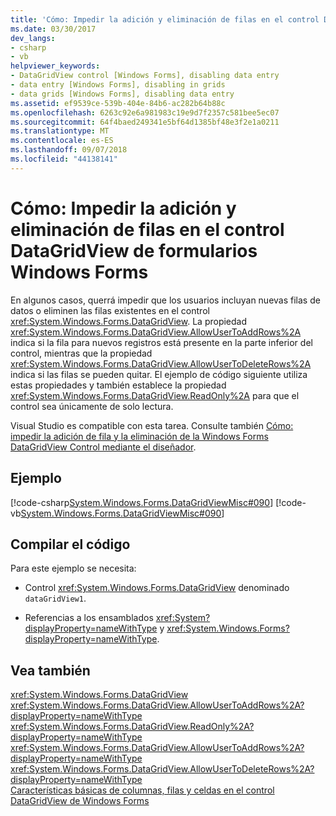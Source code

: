```yaml
---
title: 'Cómo: Impedir la adición y eliminación de filas en el control DataGridView de formularios Windows Forms'
ms.date: 03/30/2017
dev_langs:
- csharp
- vb
helpviewer_keywords:
- DataGridView control [Windows Forms], disabling data entry
- data entry [Windows Forms], disabling in grids
- data grids [Windows Forms], disabling data entry
ms.assetid: ef9539ce-539b-404e-84b6-ac282b64b88c
ms.openlocfilehash: 6263c92e6a981983c19e9d7f2357c581bee5ec07
ms.sourcegitcommit: 64f4baed249341e5bf64d1385bf48e3f2e1a0211
ms.translationtype: MT
ms.contentlocale: es-ES
ms.lasthandoff: 09/07/2018
ms.locfileid: "44138141"
---
```

# <a name="how-to-prevent-row-addition-and-deletion-in-the-windows-forms-datagridview-control"></a>Cómo: Impedir la adición y eliminación de filas en el control DataGridView de formularios Windows Forms
En algunos casos, querrá impedir que los usuarios incluyan nuevas filas de datos o eliminen las filas existentes en el control <xref:System.Windows.Forms.DataGridView>. La propiedad <xref:System.Windows.Forms.DataGridView.AllowUserToAddRows%2A> indica si la fila para nuevos registros está presente en la parte inferior del control, mientras que la propiedad <xref:System.Windows.Forms.DataGridView.AllowUserToDeleteRows%2A> indica si las filas se pueden quitar. El ejemplo de código siguiente utiliza estas propiedades y también establece la propiedad <xref:System.Windows.Forms.DataGridView.ReadOnly%2A> para que el control sea únicamente de solo lectura.  
  
 Visual Studio es compatible con esta tarea.  Consulte también [Cómo: impedir la adición de fila y la eliminación de la Windows Forms DataGridView Control mediante el diseñador](https://msdn.microsoft.com/library/k5c88sw3\(v=vs.110\)).  
  
## <a name="example"></a>Ejemplo  
 [!code-csharp[System.Windows.Forms.DataGridViewMisc#090](../../../../samples/snippets/csharp/VS_Snippets_Winforms/System.Windows.Forms.DataGridViewMisc/CS/datagridviewmisc.cs#090)]
 [!code-vb[System.Windows.Forms.DataGridViewMisc#090](../../../../samples/snippets/visualbasic/VS_Snippets_Winforms/System.Windows.Forms.DataGridViewMisc/VB/datagridviewmisc.vb#090)]  
  
## <a name="compiling-the-code"></a>Compilar el código  
 Para este ejemplo se necesita:  
  
-   Control <xref:System.Windows.Forms.DataGridView> denominado `dataGridView1`.  
  
-   Referencias a los ensamblados <xref:System?displayProperty=nameWithType> y <xref:System.Windows.Forms?displayProperty=nameWithType>.  
  
## <a name="see-also"></a>Vea también  
 <xref:System.Windows.Forms.DataGridView>  
 <xref:System.Windows.Forms.DataGridView.AllowUserToAddRows%2A?displayProperty=nameWithType>  
 <xref:System.Windows.Forms.DataGridView.ReadOnly%2A?displayProperty=nameWithType>  
 <xref:System.Windows.Forms.DataGridView.AllowUserToAddRows%2A?displayProperty=nameWithType>  
 <xref:System.Windows.Forms.DataGridView.AllowUserToDeleteRows%2A?displayProperty=nameWithType>  
 [Características básicas de columnas, filas y celdas en el control DataGridView de Windows Forms](../../../../docs/framework/winforms/controls/basic-column-row-and-cell-features-wf-datagridview-control.md)
